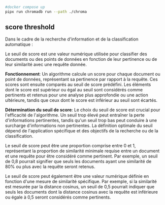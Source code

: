 

```bash
#docker compose up
pipx run chromadb run --path ./chroma
```


## score threshold

Dans le cadre de la recherche d'information et de la classification automatique :

Le seuil de score est une valeur numérique utilisée pour classifier des documents ou des points de données en fonction de leur pertinence ou de leur similarité avec une requête donnée.

**Fonctionnement**: Un algorithme calcule un score pour chaque document ou point de données, représentant sa pertinence par rapport à la requête. Ces scores sont ensuite comparés au seuil de score prédéfini. Les éléments dont le score est supérieur ou égal au seuil sont considérés comme pertinents et retenus pour une analyse plus approfondie ou une action ultérieure, tandis que ceux dont le score est inférieur au seuil sont écartés.

**Détermination du seuil de score**: Le choix du seuil de score est crucial pour l'efficacité de l'algorithme. Un seuil trop élevé peut entraîner la perte d'informations pertinentes, tandis qu'un seuil trop bas peut conduire à une surcharge d'informations non pertinentes. La définition optimale du seuil dépend de l'application spécifique et des objectifs de la recherche ou de la classification.


Le seuil de score peut être une proportion comprise entre 0 et 1, représentant la proportion de similarité minimale requise entre un document et une requête pour être considéré comme pertinent. Par exemple, un seuil de 0,8 pourrait signifier que seuls les documents ayant une similarité de 80% ou plus avec la requête seront retenus.

Le seuil de score peut également être une valeur numérique définie en fonction d'une mesure de similarité spécifique. Par exemple, si la similarité est mesurée par la distance cosinus, un seuil de 0,5 pourrait indiquer que seuls les documents dont la distance cosinus avec la requête est inférieure ou égale à 0,5 seront considérés comme pertinents.
